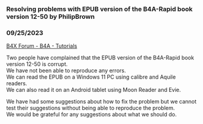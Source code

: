 ### Resolving problems with EPUB version of the B4A-Rapid book version 12-50 by PhilipBrown
### 09/25/2023
[B4X Forum - B4A - Tutorials](https://www.b4x.com/android/forum/threads/153585/)

Two people have complained that the EPUB version of the B4A-Rapid book version 12-50 is corrupt.  
We have not been able to reproduce any errors.  
We can read the EPUB on a Windows 11 PC using calibre and Aquile readers.  
We can also read it on an Android tablet using Moon Reader and Evie.  
  
We have had some suggestions about how to fix the problem but we cannot test their suggestions without being able to reproduce the problem.  
We would be grateful for any suggestions about what we should do.